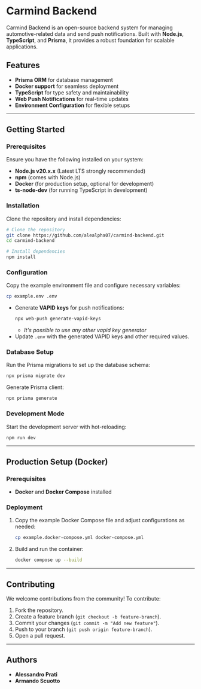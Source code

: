 # Carmind Backend
Carmind Backend is an open-source backend system for managing automotive-related data and send push notifications. Built with **Node.js**, **TypeScript**, and **Prisma**, it provides a robust foundation for scalable applications.

## Features
- **Prisma ORM** for database management
- **Docker support** for seamless deployment
- **TypeScript** for type safety and maintainability
- **Web Push Notifications** for real-time updates
- **Environment Configuration** for flexible setups

---

## Getting Started
### Prerequisites
Ensure you have the following installed on your system:

- **Node.js v20.x.x** (Latest LTS strongly recommended)
- **npm** (comes with Node.js)
- **Docker** (for production setup, optional for development)
- **ts-node-dev** (for running TypeScript in development)

### Installation
Clone the repository and install dependencies:

```sh
# Clone the repository
git clone https://github.com/alealpha07/carmind-backend.git
cd carmind-backend

# Install dependencies
npm install
```

### Configuration
Copy the example environment file and configure necessary variables:

```sh
cp example.env .env
```

- Generate **VAPID keys** for push notifications:
  ```sh
  npx web-push generate-vapid-keys
  ```
  - _It's possible to use any other vapid key generator_
- Update `.env` with the generated VAPID keys and other required values.

### Database Setup
Run the Prisma migrations to set up the database schema:

```sh
npx prisma migrate dev
```

Generate Prisma client:

```sh
npx prisma generate
```

### Development Mode
Start the development server with hot-reloading:

```sh
npm run dev
```

---

## Production Setup (Docker)
### Prerequisites
- **Docker** and **Docker Compose** installed

### Deployment
1. Copy the example Docker Compose file and adjust configurations as needed:
   ```sh
   cp example.docker-compose.yml docker-compose.yml
   ```
2. Build and run the container:
   ```sh
   docker compose up --build
   ```

---

## Contributing
We welcome contributions from the community! To contribute:
1. Fork the repository.
2. Create a feature branch (`git checkout -b feature-branch`).
3. Commit your changes (`git commit -m "Add new feature"`).
4. Push to your branch (`git push origin feature-branch`).
5. Open a pull request.

---

## Authors
- **Alessandro Prati**
- **Armando Scuotto**
